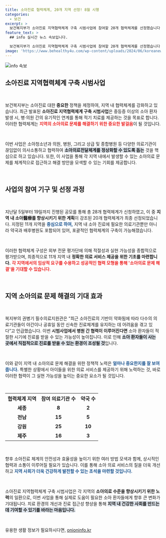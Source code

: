```yaml
---
title: 소아진료 협력체계, 20개 지역 선정! 8월 시행
categories:
  - 보건
excerpt: >
  보건복지부가 소아진료 지역협력체계 구축 시범사업에 참여할 20개 협력체계를 선정했습니다. 이번 사업은 소아 환자의 원활한 치료를 지원하는 혁신적인 모델로, 지역 의료 문제 해결에 나섭니다.
feature_text: >
  ## info 실시간 뉴스 속보입니다.

  보건복지부가 소아진료 지역협력체계 구축 시범사업에 참여할 20개 협력체계를 선정했습니다. 이번 사업은 소아 환자의 원활한 치료를 지원하는 혁신적인 모델로, 지역 의료 문제 해결에 나섭니다.
image: 'https://www.behealthy4u.com/wp-content/uploads/2024/06/koreanews.jpg'
---
```


<p><img src="https://www.behealthy4u.com/wp-content/uploads/2024/06/koreanews.jpg" alt="info 속보" /></p>

<h2 data-ke-size="size26">소아진료 지역협력체계 구축 시범사업</h2>

<p data-ke-size="size16">&nbsp;</p>

<p>보건복지부는 소아진료 대한<strong> 중요한</strong> 정책을 제정하여, 지역 내 협력체계를 강화하고 있습니다. 최근 발표된 <b>소아진료 지역협력체계 구축 시범사업</b>은 중등증 이상의 소아 환자 발생 시, 병·의원 간의 유기적인 연계를 통해 적기 치료를 제공하는 것을 목표로 합니다. 이러한 협력체계는 <b><span style="color: #ee2323;">지역의 소아의료 문제를 해결하기 위한 중요한 발걸음</span></b>이 될 것입니다. </p>

<p data-ke-size="size16">&nbsp;</p>

<p>이번 사업은 소아청소년과 의원, 병원, 그리고 상급 및 종합병원 등 다양한 의료기관이 끊임없이 의사소통하고 협력하여 <b><span style="background-color: #21538527;">소아의료전달체계를 정상화할 수 있도록 돕는</span></b> 것을 핵심으로 하고 있습니다. 또한, 이 사업을 통해 각 지역 내에서 발생할 수 있는 소아의료 문제를 체계적으로 접근하고 해결 방안을 모색할 수 있는 기회를 제공합니다.</p>

<p data-ke-size="size16">&nbsp;</p>

<h2 data-ke-size="size26">사업의 참여 기구 및 선정 과정</h2>

<p data-ke-size="size16">&nbsp;</p>

<p>지난달 5일부터 19일까지 진행된 공모를 통해 총 28개 협력체계가 신청하였고, 이 중 <b>지역 내 소아醫療를 향상시키기 위한 계획</b>이 강조된 20개 협력체계가 최종 선정되었습니다. 지정된 11개 지역을 <b><span style="color: #1a5490;">중심으로 하여,</span></b> 지역 내 소아 진료에 필요한 의료기관뿐만 아니라 약국과 배후병원도 포함되어 있어, 포괄적인 협력체계의 구축이 가능해졌습니다.</p>

<p data-ke-size="size16">&nbsp;</p>

<p>이러한 협력체계 구성은 외부 전문 평가단에 의해 적절성과 실현 가능성을 종합적으로 평가받으며, 최종적으로 11개 지역 내 <b>정확한 의료 서비스 제공을 위한 기초를 마련합니다.</b> <b><span style="color: #ee2323;">각 지역에서의 임상적 요구를 수용하고 성공적인 협력 모형을 통해 '소아의료 문제 해결'을 기대할 수 있습니다.</span></b></p>

<p data-ke-size="size16">&nbsp;</p>

<h2 data-ke-size="size26">지역 소아의료 문제 해결의 기대 효과</h2>

<p data-ke-size="size16">&nbsp;</p>

<p>복지부의 권병기 필수의료지원관은 “최근 소아진료의 기반이 약화됨에 따라 다수의 의료기관들이 야간이나 공휴일 동안 신속한 진료체계를 유지하는 데 어려움을 겪고 있다”고 언급했습니다. 이번 <b>시범사업에서 병원 간 협력이 이루어진다면</b> 소아 환자들이 적절한 시기에 진료를 받을 수 있는 가능성이 높아집니다. 이로 인해 <b><span style="background-color: #21538527;">소아 환자들이 사는 곳에서 직접적으로 진료를 받을 수 있는 환경이 조성될 것</span></b>입니다.</p>

<p data-ke-size="size16">&nbsp;</p>

<p>이와 같이 지역 내 소아의료 문제 해결을 위한 정책적 노력은 <b><span style="color: #1a5490;">얼마나 중요한지를 잘 보여줍니다.</span></b> 특별한 상황에서 아이들을 위한 의료 서비스를 제공하기 위해 노력하는 것, 바로 이러한 협력이 그 실현 가능성을 높이는 중요한 요소가 될 것입니다.</p>

<p data-ke-size="size16">&nbsp;</p>

<table style="width: 100%; border-collapse: collapse;">
    <tr>
        <th style="text-align: center;">협력체계 지역</th>
        <th style="text-align: center;">참여 의료기관 수</th>
        <th style="text-align: center;">약국 수</th>
    </tr>
    <tr>
        <td style="text-align: center; height: 17px;"><b>세종</b></td>
        <td style="text-align: center; height: 17px;"><b>8</b></td>
        <td style="text-align: center; height: 17px;"><b>2</b></td>
    </tr>
    <tr>
        <td style="text-align: center; height: 17px;"><b>전남</b></td>
        <td style="text-align: center; height: 17px;"><b>15</b></td>
        <td style="text-align: center; height: 17px;"><b>5</b></td>
    </tr>
    <tr>
        <td style="text-align: center; height: 17px;"><b>강원</b></td>
        <td style="text-align: center; height: 17px;"><b>25</b></td>
        <td style="text-align: center; height: 17px;"><b>10</b></td>
    </tr>
    <tr>
        <td style="text-align: center; height: 17px;"><b>제주</b></td>
        <td style="text-align: center; height: 17px;"><b>16</b></td>
        <td style="text-align: center; height: 17px;"><b>3</b></td>
    </tr>
</table>

<p data-ke-size="size16">&nbsp;</p>

<p>향후 소아진료 체계의 안전성과 효율성을 높이기 위한 여러 방법 모색과 함께, 상시적인 협력과 소통이 이루어질 필요가 있습니다. 이를 통해 소아 의료 서비스의 질을 더욱 개선하고 <b><span style="color: #1a5490;">지역 사회가 더욱 건강하게 발전할 수 있는 초석을 마련할 것입니다.</span></b></p>

<p data-ke-size="size16">&nbsp;</p>

<p>소아진료 지역협력체계 구축 시범사업은 각 지역의 <b>소아의료 수준을 향상시키기 위한 노력</b>의 일환으로, 이번 사업을 통해 실제로 도움이 필요한 소아 환자들에게 향후 큰 변화가 기대됩니다. 치료 환경의 개선과 진료 접근성 향상을 통해 <b><span style="background-color: #21538527;">지역 내 건강한 사회를 만드는 데 기여할 수 있기를 바라는 마음입니다.</span></b></p>

<p data-ke-size="size16">&nbsp;</p>
유용한 생활 정보가 필요하시다면, <a href="https://onioninfo.kr" rel="dofollow">onioninfo.kr</a>


